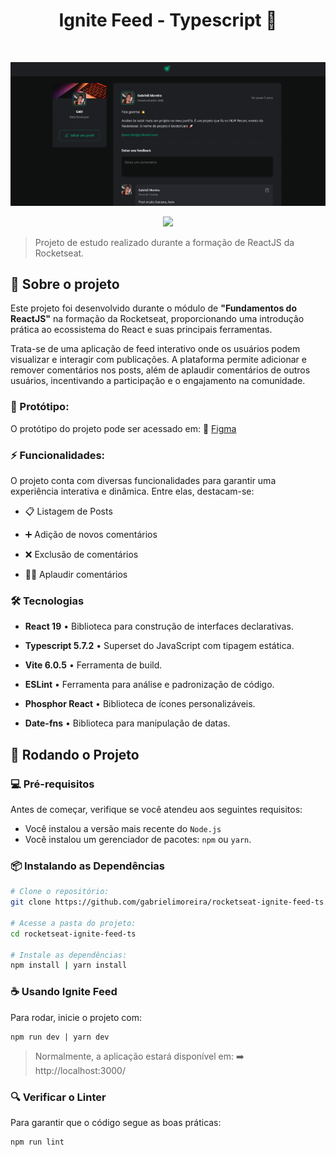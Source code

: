 <h1 align="center">Ignite Feed - Typescript 🚀</h1>
<br>

<p align="center">
    <img src="./src/assets/ignite-feed.gif">
</p>
<p align="center">
    <img src="https://img.shields.io/badge/STATUS-Concluído-00875f?style=flat-square">
</p>

> Projeto de estudo realizado durante a formação de ReactJS da Rocketseat.


## 📌 Sobre o projeto

Este projeto foi desenvolvido durante o módulo de **"Fundamentos do ReactJS"** na formação da Rocketseat, proporcionando uma introdução prática ao ecossistema do React e suas principais ferramentas.

Trata-se de uma aplicação de feed interativo onde os usuários podem visualizar e interagir com publicações. A plataforma permite adicionar e remover comentários nos posts, além de aplaudir comentários de outros usuários, incentivando a participação e o engajamento na comunidade.



### 🎨 Protótipo:

O protótipo do projeto pode ser acessado em: 🔗 <a href="https://www.figma.com/design/3vmiSNfnP0qPCmsa9unorB/Ignite-Feed?m=auto&t=IhgECG6PM4gsnGRq-6" target="_blank">Figma</a>



### ⚡ Funcionalidades:

O projeto conta com diversas funcionalidades para garantir uma experiência interativa e dinâmica. Entre elas, destacam-se:

- 📋 Listagem de Posts

- ➕ Adição de novos comentários

- ❌ Exclusão de comentários

- 👏🏻 Aplaudir comentários



### 🛠️ Tecnologias

- **React 19** • Biblioteca para construção de interfaces declarativas.

- **Typescript 5.7.2** • Superset do JavaScript com tipagem estática.

- **Vite 6.0.5** • Ferramenta de build.

- **ESLint** • Ferramenta para análise e padronização de código.

- **Phosphor React** • Biblioteca de ícones personalizáveis.

- **Date-fns** • Biblioteca para manipulação de datas.





## 🚀 Rodando o Projeto

### 💻 Pré-requisitos

Antes de começar, verifique se você atendeu aos seguintes requisitos:

- Você instalou a versão mais recente do `Node.js`
- Você instalou um gerenciador de pacotes: `npm` ou `yarn`.

### 📦 Instalando as Dependências

```bash
# Clone o repositório:
git clone https://github.com/gabrielimoreira/rocketseat-ignite-feed-ts.git

# Acesse a pasta do projeto:
cd rocketseat-ignite-feed-ts

# Instale as dependências:
npm install | yarn install
```

### ☕ Usando Ignite Feed

Para rodar, inicie o projeto com:

```
npm run dev | yarn dev
```

> Normalmente, a aplicação estará disponível em: ➡️ http://localhost:3000/

### 🔍 Verificar o Linter

Para garantir que o código segue as boas práticas:

```
npm run lint
```
